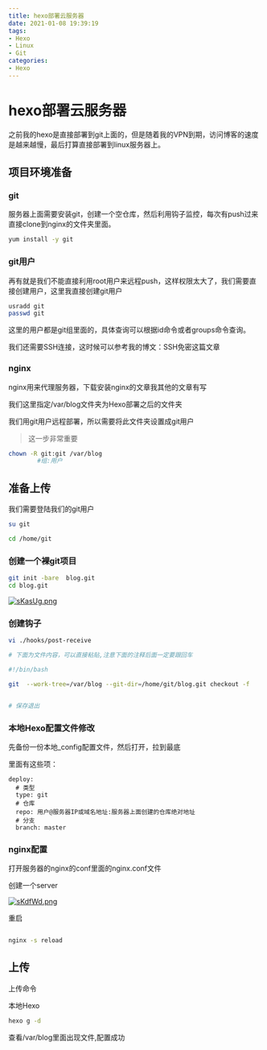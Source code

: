```yaml
---
title: hexo部署云服务器
date: 2021-01-08 19:39:19
tags:
- Hexo
- Linux
- Git
categories:
- Hexo
---
```

# hexo部署云服务器

之前我的hexo是直接部署到git上面的，但是随着我的VPN到期，访问博客的速度是越来越慢，最后打算直接部署到linux服务器上。

## 项目环境准备
### git
服务器上面需要安装git，创建一个空仓库，然后利用钩子监控，每次有push过来直接clone到nginx的文件夹里面。

```bash
yum install -y git 
```


### git用户
再有就是我们不能直接利用root用户来远程push，这样权限太大了，我们需要直接创建用户，这里我直接创建git用户

```bash
usradd git
passwd git
```
这里的用户都是git组里面的，具体查询可以根据id命令或者groups命令查询。

我们还需要SSH连接，这时候可以参考我的博文：SSH免密这篇文章

### nginx
nginx用来代理服务器，下载安装nginx的文章我其他的文章有写

我们这里指定/var/blog文件夹为Hexo部署之后的文件夹

我们用git用户远程部署，所以需要将此文件夹设置成git用户


> 这一步非常重要

```bash
chown -R git:git /var/blog
        #组:用户
```



## 准备上传

我们需要登陆我们的git用户
```bash
su git 

cd /home/git

```

### 创建一个裸git项目

```bash
git init -bare  blog.git
cd blog.git
```

[![sKasUg.png](https://s3.ax1x.com/2021/01/08/sKasUg.png)](https://imgchr.com/i/sKasUg)


### 创建钩子

```bash
vi ./hooks/post-receive

# 下面为文件内容，可以直接粘贴,注意下面的注释后面一定要跟回车

#!/bin/bash

git  --work-tree=/var/blog --git-dir=/home/git/blog.git checkout -f


# 保存退出
```


### 本地Hexo配置文件修改

先备份一份本地_config配置文件，然后打开，拉到最底

里面有这些项：

```
deploy:
  # 类型
  type: git
  # 仓库
  repo: 用户@服务器IP或域名地址:服务器上面创建的仓库绝对地址
  # 分支
  branch: master

```


### nginx配置

打开服务器的nginx的conf里面的nginx.conf文件

创建一个server

[![sKdfWd.png](https://s3.ax1x.com/2021/01/08/sKdfWd.png)](https://imgchr.com/i/sKdfWd)

重启 

```bash

nginx -s reload
```

## 上传

上传命令

本地Hexo 
```bash
hexo g -d
```

查看/var/blog里面出现文件,配置成功